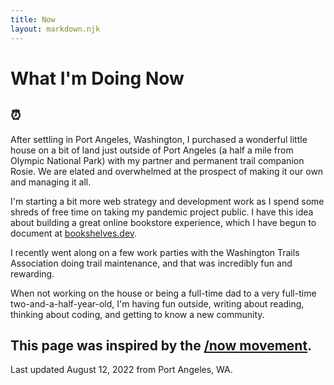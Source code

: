 ```yaml
---
title: Now
layout: markdown.njk
---
```


# What I'm Doing Now

## ⏰

After settling in Port Angeles, Washington, I purchased a wonderful little house on a bit of land just outside of Port Angeles (a half a mile from Olympic National Park) with my partner and permanent trail companion Rosie. We are elated and overwhelmed at the prospect of making it our own and managing it all.

I'm starting a bit more web strategy and development work as I spend some shreds of free time on taking my pandemic project public. I have this idea about building a great online bookstore experience, which I have begun to document at <a href="https://bookshelves.dev">bookshelves.dev</a>. 

I recently went along on a few work parties with the Washington Trails Association doing trail maintenance, and that was incredibly fun and rewarding. 

When not working on the house or being a full-time dad to a very full-time two-and-a-half-year-old, I'm having fun outside, writing about reading, thinking about coding, and getting to know a new community.

## This page was inspired by the [/now movement](https://sivers.org/nowff).

Last updated August 12, 2022 from Port Angeles, WA.
